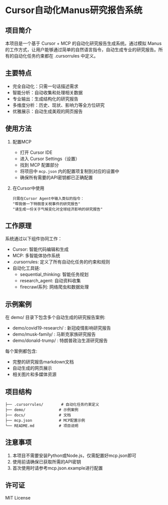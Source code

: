 # Cursor自动化Manus研究报告系统

## 项目简介

本项目是一个基于 Cursor + MCP 的自动化研究报告生成系统。通过模拟 Manus 的工作方式，让用户能够通过简单的自然语言指令，自动生成专业的研究报告。所有的自动化任务约束都在 .cursorrules 中定义。

## 主要特点

- 完全自动化：只需一句话描述需求
- 智能分析：自动收集和处理相关数据
- 专业输出：生成结构化的研究报告
- 多维度分析：历史、现状、影响力等全方位研究
- 优雅展示：自动生成美观的网页报告

## 使用方法

1. 配置MCP
   - 打开 Cursor IDE
   - 进入 Cursor Settings（设置）
   - 找到 MCP 配置部分
   - 将项目中 `mcp.json` 内的配置项复制到对应的设置中
   - 确保所有需要的API密钥都已正确配置

2. 在Cursor中使用
   ```
   只需在Cursor Agent中输入类似的指令：
   "帮我做一下特朗普关税事件的研究报告"
   "请生成一份关于气候变化对全球经济影响的研究报告"
   ```

## 工作原理

系统通过以下组件协同工作：
- Cursor: 智能代码编辑和生成
- MCP: 多智能体协作系统
- .cursorrules: 定义了所有自动化任务的约束和规则
- 自动化工具链:
  - sequential_thinking: 智能任务规划
  - research_agent: 自动资料收集
  - firecrawl系列: 网络爬虫和数据处理

## 示例案例

在 demo/ 目录下包含多个自动生成的研究报告案例:

- demo/covid19-research/ : 新冠疫情影响研究报告
- demo/musk-family/ : 马斯克家族研究报告
- demo/donald-trump/ : 特朗普政治生涯研究报告

每个案例都包含:
- 完整的研究报告markdown文档
- 自动生成的网页展示
- 相关图片和多媒体资源

## 项目结构
```
├── .cursorrules/        # 自动化任务约束定义
├── demo/               # 示例案例
├── docs/               # 文档
├── mcp.json            # MCP配置示例
└── README.md           # 项目说明
```

## 注意事项

1. 本项目不需要安装Python或Node.js，仅需配置好mcp.json即可
2. 使用前请确保已获取所需的API密钥
3. 首次使用时请参考mcp.json.example进行配置

## 许可证

MIT License

